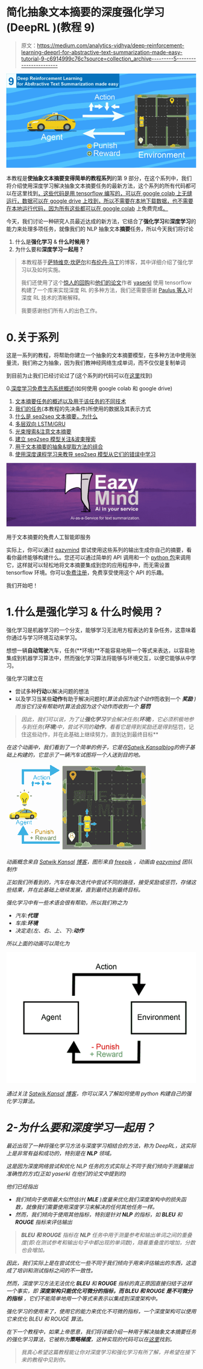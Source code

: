 # 简化抽象文本摘要的深度强化学习(DeepRL )(教程 9)

> 原文：<https://medium.com/analytics-vidhya/deep-reinforcement-learning-deeprl-for-abstractive-text-summarization-made-easy-tutorial-9-c6914999c76c?source=collection_archive---------5----------------------->

![](img/7dd8a39ee4dba2c59f8c84b5cf027ffd.png)

本教程是**使抽象文本摘要变得简单的教程系列**的第 9 部分，在这个系列中，我们将介绍使用深度学习解决抽象文本摘要任务的最新方法，这个系列的所有代码都可以在这里找到[，这些代码是用 tensorflow 编写的，可以在 google colab 上无缝运行，数据可以在 google drive 上找到，所以不需要在本地下载数据，也不需要在本地运行代码，因为所有这些都可以在 google colab](https://github.com/theamrzaki/text_summurization_abstractive_methods) 上免费完成[。](https://hackernoon.com/begin-your-deep-learning-project-for-free-free-gpu-processing-free-storage-free-easy-upload-b4dba18abebc)

今天，我们讨论一种研究人员最近达成的新方法，它结合了**强化学习**和**深度学习**的能力来处理多项任务，就像我们的 NLP 抽象文本**摘要**任务，所以今天我们将讨论

1.  什么是**强化学习** & **什么时候用？**
2.  为什么要和**深度学习一起用？**

> 本教程基于[萨特维克·坎萨尔](https://www.learndatasci.com/tutorials/reinforcement-q-learning-scratch-python-openai-gym/)和[布伦丹·马丁](https://www.learndatasci.com/tutorials/reinforcement-q-learning-scratch-python-openai-gym/#)的博客，其中详细介绍了强化学习以及如何实施。
> 
> 我们还使用了这个[惊人的回购](https://github.com/yaserkl/RLSeq2Seq)和[他们的论文](https://arxiv.org/abs/1805.09461)作者 [yaserkl](https://github.com/yaserkl) 使用 tensorflow 构建了一个库来实现深度 RL 的多种方法，我们还需要感谢 [Paulus 等人](https://arxiv.org/abs/1705.04304)对深度 RL 技术的清晰解释。
> 
> 我要感谢他们所有人的出色工作。

# 0.关于系列

这是一系列的教程，将帮助你建立一个抽象的文本摘要模型，在多种方法中使用张量流，我们称之为抽象，因为我们教神经网络生成单词，而不仅仅是复制单词

到目前为止我们已经讨论过了(这个系列的代码可以在[这里](https://github.com/theamrzaki/text_summurization_abstractive_methods)找到)

0.[深度学习免费生态系统概述](https://hackernoon.com/begin-your-deep-learning-project-for-free-free-gpu-processing-free-storage-free-easy-upload-b4dba18abebc)(如何使用 google colab 和 google drive)

1.  [文本摘要任务的概述以及用于该任务的不同技术](https://hackernoon.com/text-summarizer-using-deep-learning-made-easy-490880df6cd)
2.  [我们的任务](https://hackernoon.com/abstractive-text-summarization-tutorial-2-text-representation-made-very-easy-ef4511a1a46)(本教程的先决条件)所使用的数据及其表示方式
3.  [什么是 seq2seq 文本摘要，为什么](https://hackernoon.com/tutorial-3-what-is-seq2seq-for-text-summarization-and-why-68ebaa644db0)
4.  [多层双向 LSTM/GRU](/@theamrzaki/multilayer-bidirectional-lstm-gru-for-text-summarization-made-easy-tutorial-4-a63db108b44f)
5.  [光束搜索&注意文本摘要](/@theamrzaki/beam-search-attention-for-text-summarization-made-easy-tutorial-5-3b7186df7086)
6.  [建立 seq2seq 模型关注&波束搜索](https://hackernoon.com/build-an-abstractive-text-summarizer-in-94-lines-of-tensorflow-tutorial-6-f0e1b4d88b55)
7.  [用于文本摘要的抽象&提取方法的组合](http://bit.ly/2EhcRIZ)
8.  [使用深度课程学习来教导 seq2seq 模型从它们的错误中学习](http://bit.ly/2My51kX)

![](img/7c855120e84aee9603fa9cd3532561ae.png)

用于文本摘要的免费人工智能即服务

实际上，你可以通过 [eazymind](http://bit.ly/2VxhPqU) 尝试使用这些系列的输出生成你自己的摘要，看看你最终能够构建什么。您还可以通过简单的 API 调用和一个 [python 包](http://bit.ly/2Ef5XnS)来调用它，这样就可以轻松地将文本摘要集成到您的应用程序中，而无需设置 tensorflow 环境。你可以[免费注册](http://bit.ly/2VxhPqU)，免费享受使用这个 API 的乐趣。

我们开始吧！

# 1.什么是**强化学习** & **什么时候用？**

强化学习是机器学习的一个分支，能够学习无法用方程表达的复杂任务，这意味着你通过与学习环境互动来学习。

想想一辆**自动驾驶**汽车，任务(**环境)**不能容易地用一个等式来表达，以容易地集成到机器学习算法中，然而强化学习算法将能够与环境交互，以便它能够从中学习。

强化学习建立在

*   尝试多种**行动**以解决问题的想法
*   以及学习当某些**动作**有助于解决问题时(*算法会因为这个动作*而收到一个 ***奖励*** *)而当它们没有帮助时(*算法会因为这个动作*而收到一个* ***惩罚***

> *因此，我们可以说，为了让**强化学习**学会解决任务(**环境**)，它必须积极地参与到任务(**环境**)中，尝试不同的**动作**，看看它是得到奖励还是得到*惩罚，记住这些动作，并在此基础上继续努力，直到达到最终目标**

*在这个动画中，我们看到了一个简单的例子，它是在[Satwik Kansal](https://www.learndatasci.com/tutorials/reinforcement-q-learning-scratch-python-openai-gym/#)[blog](https://www.learndatasci.com/tutorials/reinforcement-q-learning-scratch-python-openai-gym/)的例子基础上构建的，它显示了一辆汽车试图将一个人送到目的地。*

*![](img/5d1523dd3928f0277bb61f99a9a57a12.png)*

*动画概念来自 [Satwik Kansal](https://www.learndatasci.com/tutorials/reinforcement-q-learning-scratch-python-openai-gym/#) [博客](https://www.learndatasci.com/tutorials/reinforcement-q-learning-scratch-python-openai-gym/)，图形来自 [freepik](https://freepik.com) ，动画由 [eazymind](http://bit.ly/2VxhPqU) 团队制作*

*正如我们所看到的，汽车在每次迭代中尝试不同的路径，接受奖励或惩罚，存储这些结果，并在此基础上继续发展，直到最终达到最终目标。*

*强化学习中有一些术语会很有帮助，所以我们称之为*

*   *汽车:**代理***
*   *车库:**环境***
*   *决定走(左、右、上、下):**动作***

*所以上面的动画可以简化为*

*![](img/59729f64db2582d6438b02abbe9b99e6.png)*

*通过关注 [Satwik Kansal](https://www.learndatasci.com/tutorials/reinforcement-q-learning-scratch-python-openai-gym/#) [博客](https://www.learndatasci.com/tutorials/reinforcement-q-learning-scratch-python-openai-gym/)，你可以深入了解如何使用 python 构建自己的强化学习算法。*

# *2-为什么要和**深度学习一起用？***

*最近出现了一种将强化学习方法与深度学习相结合的方法，称为 DeepRL，这实际上是非常有益和成功的，特别是在 **NLP** 领域。*

*这是因为深度网络尝试和优化 NLP 任务的方式实际上不同于我们倾向于测量输出准确性的方式(正如 yaserkl 在他们的论文中提到的)*

*他们已经指出*

*   *我们倾向于使用最大似然估计( **MLE** )度量来优化我们深度架构中的损失函数，就像我们需要使用深度学习来解决的任何其他任务一样。*
*   *然而，我们倾向于使用其他指标，特别是针对 **NLP** 的指标，如 **BLEU** 和 **ROUGE** 指标来评估输出*

> ***BLEU 和 ROUGE** 指标在 **NLP** 任务中用于测量参考和输出单词之间的重叠度(即:在测试参考和输出句子中都出现的单词数)，随着重叠度的增加，分数也会增加。*

*因此，我们实际上是在尝试优化一些不同于我们倾向于用来评估输出的东西，这造成了培训和测试指标之间的不一致性。*

*然而，深度学习方法无法优化 **BLEU** 和 **ROUGE** 指标的真正原因直接归结于这样一个事实，即 ***深度架构只能优化可微分的指标，而 BLEU 和 ROUGE 是不可微分的指标*** ，它们不能简单地用一个等式来表示以集成到深度架构中。*

*强化学习的使用来了，使用它的能力来优化不可微的指标，一个深度架构可以使用它来优化 BLEU 和 ROUGE 算法。*

*在下一个教程中，如果上帝愿意，我们将详细介绍一种用于解决抽象文本摘要任务的强化学习算法，它被称为**策略梯度**，这种实现的代码可以在[这里](https://github.com/theamrzaki/text_summurization_abstractive_methods)找到。*

> *我真心希望这篇教程能让你对深度学习和强化学习有所了解，并希望在接下来的教程中见到你。*